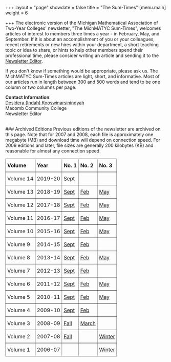 +++
layout = "page"
showdate = false
title = "The Sum-Times"
[menu.main]
weight = 6

+++
The electronic version of the Michigan Mathematical Association of Two-Year Colleges' newsletter, "The MichMATYC Sum-Times", welcomes articles of interest to members three times a year - in February, May, and September. If it is about an accomplishment of you or your colleagues, recent retirements or new hires within your department, a short teaching topic or idea to share, or hints to help other members spend their professional time, please consider writing an article and sending it to the [Newsletter Editor](mailto:kooswinarsinindyahd@macomb.edu).

If you don't know if something would be appropriate, please ask us. The MichMATYC Sum-Times articles are light, short, and informative. Most of our articles run in length between 300 and 500 words and tend to be one column or two columns per page.

**Contact Information**:<br/>[Desidera (Indah) Kooswinarsinindyah](mailto:kooswinarsinindyahd@macomb.edu)<br/>
Macomb Community College<br/>
Newsletter Editor

<br/>
### Archived Editions
Previous editions of the newsletter are archived on this page. Note that for 2007 and 2008, each file is approximately one megabyte (MB) and download time will depend on connection speed. For 2009 editions and later, file sizes are generally 200 kilobytes (KB) and reasonable for almost any connection speed.

<style type="text/css">

.tg  {border-collapse:collapse;border-spacing:0;}

.tg td{padding:10px 5px;border-style:solid;border-width:1px;overflow:hidden;word-break:normal;border-color:black;}

.tg th{font-weight:normal;padding:10px 5px;border-style:solid;border-width:1px;overflow:hidden;word-break:normal;border-color:black;}

.tg .tg-c3ow{border-color:inherit;text-align:left;vertical-align:top}

</style>

<table class="tg">

<tr>

<th class="tg-c3ow"><b>Volume</b></th>

<th class="tg-c3ow"><b>Year</b></th>

<th class="tg-c3ow"><b>No. 1</b></th>

<th class="tg-c3ow"><b>No. 2</b></th>

<th class="tg-c3ow"><b>No. 3</b></th>

</tr>

<tr>

<td class="tg-c3ow">Volume 14</td>

<td class="tg-c3ow">2019-20</td>

<td class="tg-c3ow"><a href="/uploads/MichMatycNewsletterSept2019.pdf" target="_blank">Sept</a></td>

<td class="tg-c3ow"></td>

<td class="tg-c3ow"></td>

</tr>

<tr>

<td class="tg-c3ow">Volume 13</td>

<td class="tg-c3ow">2018-19</td>

<td class="tg-c3ow"><a href="/uploads/MichMatycNewsletterSept2018.pdf" target="_blank">Sept</a></td>

<td class="tg-c3ow"><a href="/uploads/MichMatycNewsletterFebruary2019.pdf" target="_blank">Feb</a></td>

<td class="tg-c3ow"><a href="/uploads/MichMatycNewsletterMay2019.pdf" target="_blank">May</a></td>

</tr>

<tr>

<td class="tg-c3ow">Volume 12</td>

<td class="tg-c3ow">2017-18</td>

<td class="tg-c3ow"><a href="/uploads/MichMatycNewsletterSept2017.pdf" target="_blank">Sept</a></td>

<td class="tg-c3ow"><a href="/uploads/MichMatycNewsletterFebruary2018.pdf" target="_blank">Feb</a></td>

<td class="tg-c3ow"><a href="/uploads/MichMatycNewsletterMay2018.pdf" target="_blank">May</a></td>

</tr>

<tr>

<td class="tg-c3ow">Volume 11</td>

<td class="tg-c3ow">2016-17</td>

<td class="tg-c3ow"><a href="/uploads/MichMATYCSept16.pdf" target="_blank">Sept</a></td>

<td class="tg-c3ow"><a href="/uploads/MichMatycNewsletterFebruary2017.pdf" target="_blank">Feb</a></td>

<td class="tg-c3ow"><a href="/uploads/MichMatycNewsletterMay2017.pdf" target="_blank">May</a></td>

</tr>

<tr>

<td class="tg-c3ow">Volume 10</td>

<td class="tg-c3ow">2015-16</td>

<td class="tg-c3ow"><a href="/uploads/MichMATYCSept15.pdf" target="_blank">Sept</a></td>

<td class="tg-c3ow"><a href="/uploads/MichMatycNewsletterFebruary2016.pdf" target="_blank">Feb</a></td>

<td class="tg-c3ow"><a href="/uploads/MichMATYCMay16.pdf" target="_blank">May</a></td>

</tr>

<tr>

<td class="tg-c3ow">Volume 9</td>

<td class="tg-c3ow">2014-15</td>

<td class="tg-c3ow"><a href="/uploads/MichMatycNewsletterSept2014.pdf" target="_blank">Sept</a></td>

<td class="tg-c3ow"><a href="/uploads/MichMatycNewsletterFebruary2015.pdf" target="_blank">Feb</a></td>

<td class="tg-c3ow"></td>

</tr>

<tr>

<td class="tg-c3ow">Volume 8</td>

<td class="tg-c3ow">2013-14</td>

<td class="tg-c3ow"><a href="/uploads/MichMatycNewsletterSeptember 2013.pdf" target="_blank">Sept</a></td>

<td class="tg-c3ow"><a href="/uploads/MichMatycNewsletterFeb2014.pdf" target="_blank">Feb</a></td>

<td class="tg-c3ow"><a href="/uploads/MichMatycNewsletterMay2014.pdf" target="_blank">May</a></td>

</tr>

<tr>

<td class="tg-c3ow">Volume 7</td>

<td class="tg-c3ow">2012-13</td>

<td class="tg-c3ow"><a href="/uploads/Sept 2012 MichMATYC Newsletter.pdf" target="_blank">Sept</a></td>

<td class="tg-c3ow"><a href="/uploads/MichMATYCNewsletterFebruary_2013.pdf" target="_blank">Feb</a></td>

<td class="tg-c3ow"></td>

</tr>

<tr>

<td class="tg-c3ow">Volume 6</td>

<td class="tg-c3ow">2011-12</td>

<td class="tg-c3ow"><a href="/uploads/Sept2011MichMATYCnewsletter.pdf" target="_blank">Sept</a></td>

<td class="tg-c3ow"><a href="/uploads/Feb 2012 MichMATYC Newsletter.pdf" target="_blank">Feb</a></td>

<td class="tg-c3ow"><a href="/uploads/May 2012 MichMATYC Newsletter.pdf" target="_blank">May</a></td>

</tr>

<tr>

<td class="tg-c3ow">Volume 5</td>

<td class="tg-c3ow">2010-11</td>

<td class="tg-c3ow"><a href="/uploads/Sept2010MichMATYCnewsletter.pdf" target="_blank">Sept</a></td>

<td class="tg-c3ow"><a href="/uploads/Feb2011MichMATYCNewsletter.pdf" target="_blank">Feb</a></td>

<td class="tg-c3ow"><a href="/uploads/May2011MichMATYCNewsletter.pdf" target="_blank">May</a></td>

</tr>

<tr>

<td class="tg-c3ow">Volume 4</td>

<td class="tg-c3ow">2009-10</td>

<td class="tg-c3ow"><a href="/uploads/Sept2009MichMATYCnewsletter.pdf" target="_blank">Sept</a></td>

<td class="tg-c3ow"><a href="/uploads/Feb2010MichMATYCnewsletter.pdf" target="_blank">Feb</a></td>

<td class="tg-c3ow"></td>

</tr>

<tr>

<td class="tg-c3ow">Volume 3</td>

<td class="tg-c3ow">2008-09</td>

<td class="tg-c3ow"><a href="/uploads/FA2008newsletter.pdf" target="_blank">Fall</a></td>

<td class="tg-c3ow"><a href="/uploads/March2009MichMATYCnewsletter.pdf" target="_blank">March</a></td>

<td class="tg-c3ow"></td>

</tr>

<tr>

<td class="tg-c3ow">Volume 2</td>

<td class="tg-c3ow">2007-08</td>

<td class="tg-c3ow"><a href="/uploads/FA2007newsletter.pdf" target="_blank">Fall</a></td>

<td class="tg-c3ow"></td>

<td class="tg-c3ow"><a href="/uploads/WI2008newsletter.pdf" target="_blank">Winter</a></td>

</tr>

<tr>

<td class="tg-c3ow">Volume 1</td>

<td class="tg-c3ow">2006-07</td>

<td class="tg-c3ow"></td>

<td class="tg-c3ow"></td>

<td class="tg-c3ow"><a href="/uploads/WI2007newsletter.pdf" target="_blank">Winter</a></td>

</tr>

</table>